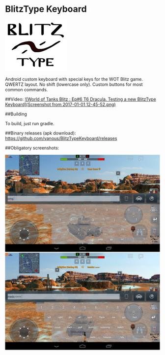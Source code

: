 # BlitzType Keyboard

![logo](bt_logo_big.png)

Android custom keyboard with special keys for the WOT Blitz game. QWERTZ layout. No shift (lowercase only). Custom buttons for most common commands.

##Video:
[![World of Tanks Blitz : Ep#6 T6 Dracula. Testing a new BlitzType Keyboard](Screenshot from 2017-01-01 12-45-52.png)](https://www.youtube.com/watch?v=KX7_eouTFoY "World of Tanks Blitz : Ep#6 T6 Dracula. Testing a new BlitzType Keyboard")


##Building

To build, just run gradle.

##Binary releases (apk download):
https://github.com/vanous/BlitzTypeKeyboard/releases

##Obligatory screenshots:

![Screenshot](Screenshot_2017-01-01-00-24-15.png)
![Screenshot](Screenshot_2017-01-01-00-24-51.png)
